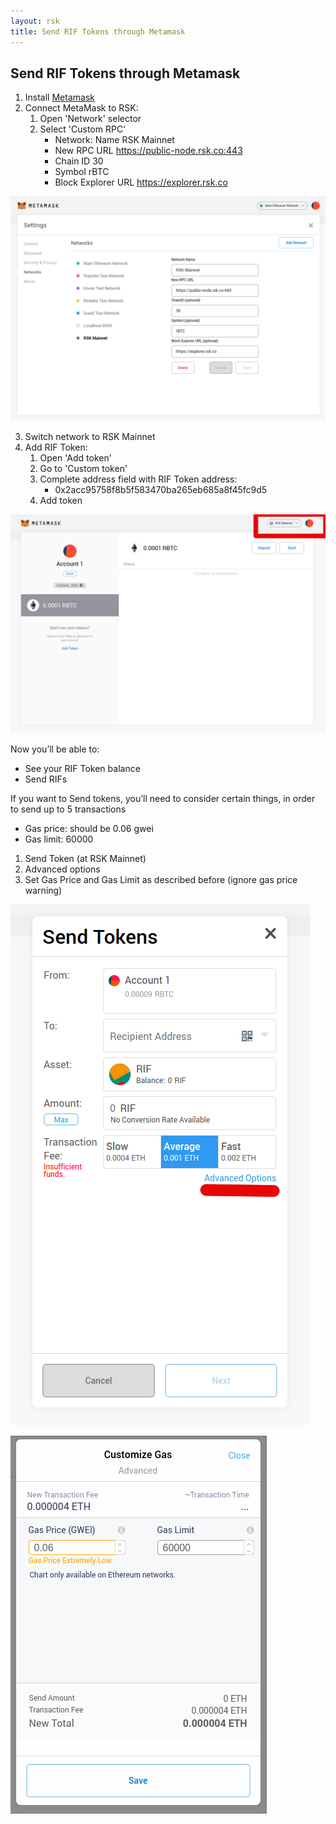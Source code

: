 ```yaml
---
layout: rsk
title: Send RIF Tokens through Metamask
---
```


## Send RIF Tokens through Metamask

1. Install [Metamask](https://metamask.io/)
2. Connect MetaMask to RSK:
    1. Open 'Network' selector
    2. Select 'Custom RPC'
        * Network: Name RSK Mainnet        
        * New RPC URL https://public-node.rsk.co:443
        * Chain ID 30
        * Symbol rBTC
        * Block Explorer URL https://explorer.rsk.co

![](/assets/img/tutorials/send-tokens-through-metamask/metamask-settings.png)

3. Switch network to RSK Mainnet
4. Add RIF Token:
    1. Open 'Add token'
    2. Go to 'Custom token'
    3. Complete address field with RIF Token address:
        * 0x2acc95758f8b5f583470ba265eb685a8f45fc9d5
    4. Add token

![](/assets/img/tutorials/send-tokens-through-metamask/metamask-select-network.png)

Now you’ll be able to:
* See your RIF Token balance
* Send RIFs 

If you want to Send tokens, you’ll need to consider certain things, in order to send up to 5 transactions
 * Gas price: should be 0.06 gwei
 * Gas limit:  60000
 
1. Send Token (at RSK Mainnet)
2. Advanced options
3. Set Gas Price and Gas Limit as described before (ignore gas price warning)

![](/assets/img/tutorials/send-tokens-through-metamask/metamask-send-token.png)

![](/assets/img/tutorials/send-tokens-through-metamask/metamask-customize-gas.png)

